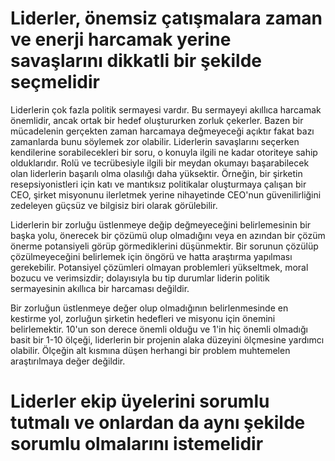 # Liderler, önemsiz çatışmalara zaman ve enerji harcamak yerine savaşlarını dikkatli bir şekilde seçmelidir
Liderlerin çok fazla politik sermayesi vardır.
Bu sermayeyi akıllıca harcamak önemlidir, ancak ortak bir hedef oluştururken zorluk çekerler.
Bazen bir mücadelenin gerçekten zaman harcamaya değmeyeceği açıktır fakat bazı zamanlarda bunu söylemek zor olabilir.
Liderlerin savaşlarını seçerken kendilerine sorabilecekleri bir soru, o konuyla ilgili ne kadar otoriteye sahip olduklarıdır.
Rolü ve tecrübesiyle ilgili bir meydan okumayı başarabilecek olan liderlerin başarılı olma olasılığı daha yüksektir.
Örneğin, bir şirketin resepsiyonistleri için katı ve mantıksız politikalar oluşturmaya çalışan bir CEO, şirket misyonunu ilerletmek yerine nihayetinde CEO'nun güvenilirliğini zedeleyen güçsüz ve bilgisiz biri olarak görülebilir.

Liderlerin bir zorluğu üstlenmeye değip değmeyeceğini belirlemesinin bir başka yolu, önerecek bir çözümü olup olmadığını veya en azından bir çözüm önerme potansiyeli görüp görmediklerini düşünmektir.
Bir sorunun çözülüp çözülmeyeceğini belirlemek için öngörü ve hatta araştırma yapılması gerekebilir.
Potansiyel çözümleri olmayan problemleri yükseltmek, moral bozucu ve verimsizdir; dolayısıyla bu tip durumlar liderin politik sermayesinin akıllıca bir harcaması değildir.

Bir zorluğun üstlenmeye değer olup olmadığının belirlenmesinde en kestirme yol, zorluğun şirketin hedefleri ve misyonu için önemini belirlemektir.
10'un son derece önemli olduğu ve 1'in hiç önemli olmadığı basit bir 1-10 ölçeği, liderlerin bir projenin alaka düzeyini ölçmesine yardımcı olabilir.
Ölçeğin alt kısmına düşen herhangi bir problem muhtemelen araştırılmaya değer değildir.

# Liderler ekip üyelerini sorumlu tutmalı ve onlardan da aynı şekilde sorumlu olmalarını istemelidir











































